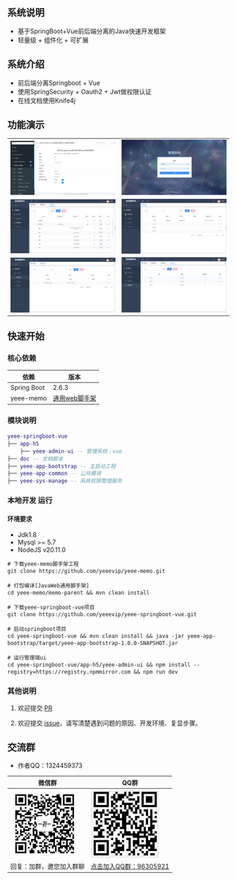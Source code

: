 
## 系统说明

- 基于SpringBoot+Vue前后端分离的Java快速开发框架
- 轻量级 + 组件化 + 可扩展

## 系统介绍

- 前后端分离Springboot + Vue
- 使用SpringSecurity + Oauth2 + Jwt做权限认证
- 在线文档使用Knife4j

## 功能演示

<table>
    <tr>
        <td><img src="doc/images/swagger.png"/></td>
        <td><img src="doc/images/login.png"/></td>
    </tr>
    <tr>
        <td><img src="doc/images/menumanage.png"/></td>
        <td><img src="doc/images/usermange.png"/></td>
    </tr>
    <tr>
        <td><img src="doc/images/rolemanage.png"/></td>
        <td><img src="doc/images/deptmanage.png"/></td>
    </tr>
</table>

## 快速开始

### 核心依赖

| 依赖                          | 版本                                                   |
|-----------------------------|------------------------------------------------------|
| Spring Boot                 | 2.6.3                                                |
| yeee-memo                   | [通用web脚手架](https://gitee.com/yeeevip/yeee-memo.git) |

### 模块说明

```lua
yeee-springboot-vue
├── app-h5
    ├── yeee-admin-ui -- 管理系统｜vue
├── doc -- 文档脚本
├── yeee-app-bootstrap -- 主启动工程
├── yeee-app-common -- 公共模块
├── yeee-sys-manage -- 系统权限管理服务
```

### 本地开发 运行

#### 环境要求

- Jdk1.8
- Mysql >= 5.7
- NodeJS v20.11.0

```
# 下载yeee-memo脚手架工程
git clone https://github.com/yeeevip/yeee-memo.git

# 打包编译[JavaWeb通用脚手架]
cd yeee-memo/memo-parent && mvn clean install

# 下载yeee-springboot-vue项目
git clone https://github.com/yeeevip/yeee-springboot-vue.git

# 启动springboot项目
cd yeee-springboot-vue && mvn clean install && java -jar yeee-app-bootstrap/target/yeee-app-bootstrap-1.0.0-SNAPSHOT.jar

# 运行管理端ui
cd yeee-springboot-vue/app-h5/yeee-admin-ui && npm install --registry=https://registry.npmmirror.com && npm run dev
```

### 其他说明

1. 欢迎提交 [PR](https://www.yeee.vip)

2. 欢迎提交 [issue](https://github.com/yeeevip/yeee-springboot-vue/issues)，请写清楚遇到问题的原因、开发环境、复显步骤。

## 交流群

- 作者QQ：1324459373

| 微信群                             | QQ群                                                                           |
|---------------------------------|-------------------------------------------------------------------------------|
| ![作者微信](doc/yeee/images/yeee_wp.jpg) | ![](doc/yeee/images/yeee-memo-qq.jpg)                                              |
| 回复：加群，邀您加入群聊                    | <a href="https://qm.qq.com/q/oLSCm1Ksjm" target="_blank">点击加入QQ群：96305921</a> |

